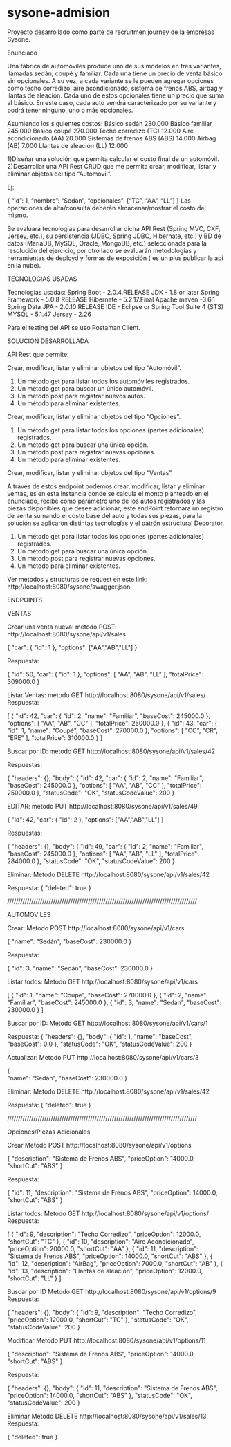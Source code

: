 # sysone-admision
Proyecto desarrollado como parte de recruitmen journey de la empresas Sysone.

Enunciado


Una fábrica de automóviles produce uno de sus modelos en tres variantes, llamadas sedán, coupé y familiar. Cada una tiene un precio de venta básico sin opcionales. A su vez, a cada variante se le pueden agregar opciones como techo corredizo, aire acondicionado, sistema de frenos ABS, airbag y llantas de aleación. Cada uno de estos opcionales tiene un precio que suma al básico. En este caso, cada auto vendrá caracterizado por su variante y podrá tener ninguno, uno o más opcionales.

Asumiendo los siguientes costos:
    Básico sedán          230.000
    Básico familiar        245.000
    Básico coupé          270.000
    Techo corredizo (TC)        12.000
    Aire acondicionado (AA)  20.000
    Sistemas de frenos ABS (ABS)    14.000
    Airbag (AB)   7.000
    Llantas de aleación (LL)   12.000

 
1)Diseñar una solución que permita calcular el costo final de un automóvil.
2)Desarrollar una API Rest CRUD que me permita crear, modificar, listar y eliminar objetos del tipo “Automóvil”.

Ej:

{
  “id”: 1,
  “nombre”: “Sedán”,
  “opcionales”: [“TC”, “AA”, “LL”]
}
Las operaciones de alta/consulta deberán almacenar/mostrar el costo del mismo.

 
Se evaluará tecnologías para desarrollar dicha API Rest (Spring MVC, CXF, Jersey, etc.), su persistencia (JDBC, Spring JDBC, Hibernate, etc.) y BD de datos (MariaDB, MySQL, Oracle, MongoDB, etc.) seleccionada para la resolución del ejercicio, por otro lado se evaluarán metodologías y herramientas de deployd y  formas de exposición  ( es un plus publicar la api en la nube).



TECNOLOGIAS USADAS

Tecnologias usadas:
Spring Boot - 2.0.4.RELEASE
JDK - 1.8 or later
Spring Framework - 5.0.8 RELEASE
Hibernate - 5.2.17.Final
Apache maven -3.6.1
Spring Data JPA - 2.0.10 RELEASE
IDE - Eclipse or Spring Tool Suite 4 (STS)
MYSQL - 5.1.47
Jersey - 2.26

Para el testing del API se uso Postaman Client.




SOLUCION DESARROLLADA

API Rest que permite:


Crear, modificar, listar y eliminar objetos del tipo “Automóvil”.

  1.	Un método get para listar todos los automóviles registrados.
  2.	Un método get para buscar un único automóvil.
  3.	Un método post para registrar nuevos autos.
  4.	Un método para eliminar existentes. 


Crear, modificar, listar y eliminar objetos del tipo “Opciones”.

  1.	Un método get para listar todos los opciones (partes adicionales) registrados.
  2.	Un método get para buscar una única opción.
  3.	Un método post para registrar nuevas opciones.
  4.	Un método para eliminar existentes.


Crear, modificar, listar y eliminar objetos del tipo “Ventas”.

A través de estos endpoint podemos crear, modificar, listar y eliminar ventas, es en esta instancia donde se calcula el monto planteado en el enunciado, recibe como parámetro uno de los autos registrados y las piezas disponibles que desee adicionar; este endPoint retornara un registro de venta sumando el costo base del auto y todas sus piezas, para la solución se aplicaron distintas tecnologías y el patrón estructural Decorator.

  1.	Un método get para listar todos los opciones (partes adicionales) registrados.
  2.	Un método get para buscar una única opción.
  3.	Un método post para registrar nuevas opciones.
  4.	Un método para eliminar existentes. 


Ver metodos y structuras de request en este link:
http://localhost:8080/sysone/swagger.json


ENDPOINTS

VENTAS

Crear una venta nueva:
metodo POST:
http://localhost:8080/sysone/api/v1/sales



{
    "car": {
            "id": 1
        },
    "options": ["AA","AB","LL"]
}


Respuesta:


{
    "id": 50,
    "car": {
        "id": 1
    },
    "options": [
        "AA",
        "AB",
        "LL"
    ],
    "totalPrice": 309000.0
}


Listar Ventas:
metodo GET
http://localhost:8080/sysone/api/v1/sales/
Respuesta:



[
    {
        "id": 42,
        "car": {
            "id": 2,
            "name": "Familiar",
            "baseCost": 245000.0
        },
        "options": [
            "AA",
            "AB",
            "CC"
        ],
        "totalPrice": 250000.0
    },
    {
        "id": 43,
        "car": {
            "id": 1,
            "name": "Coupé",
            "baseCost": 270000.0
        },
        "options": [
            "CC",
            "CR",
            "ERE"
        ],
        "totalPrice": 310000.0
    }
]


Buscar por ID:
metodo GET
http://localhost:8080/sysone/api/v1/sales/42


Respuestas:


{
    "headers": {},
    "body": {
        "id": 42,
        "car": {
            "id": 2,
            "name": "Familiar",
            "baseCost": 245000.0
        },
        "options": [
            "AA",
            "AB",
            "CC"
        ],
        "totalPrice": 250000.0
    },
    "statusCode": "OK",
    "statusCodeValue": 200
}


EDITAR:
metodo PUT
http://localhost:8080/sysone/api/v1/sales/49


{
    "id": 42,
    "car": {
            "id": 2
        },
    "options": ["AA","AB","LL"]
}


Respuestas:


{
    "headers": {},
    "body": {
        "id": 49,
        "car": {
            "id": 2,
            "name": "Familiar",
            "baseCost": 245000.0
        },
        "options": [
            "AA",
            "AB",
            "LL"
        ],
        "totalPrice": 284000.0
    },
    "statusCode": "OK",
    "statusCodeValue": 200
}


Eliminar:
Metodo DELETE
http://localhost:8080/sysone/api/v1/sales/42


Respuesta:
{
    "deleted": true
}

///////////////////////////////////////////////////////////////////////////////////////

AUTOMOVILES

Crear:
Metodo POST
http://localhost:8080/sysone/api/v1/cars


{
    "name": "Sedán",
    "baseCost": 230000.0
}


Respuesta:


{
    "id": 3,
    "name": "Sedán",
    "baseCost": 230000.0
}



Listar todos:
Metodo GET
http://localhost:8080/sysone/api/v1/cars


[
    {
        "id": 1,
        "name": "Coupe",
        "baseCost": 270000.0
    },
    {
        "id": 2,
        "name": "Familiar",
        "baseCost": 245000.0
    },
    {
        "id": 3,
        "name": "Sedán",
        "baseCost": 230000.0
    }
]


Buscar por ID:
Metodo GET
http://localhost:8080/sysone/api/v1/cars/1


Respuesta:
{
    "headers": {},
    "body": {
        "id": 1,
        "name": "baseCost",
        "baseCost": 0.0
    },
    "statusCode": "OK",
    "statusCodeValue": 200
}


Actualizar:
Metodo PUT
http://localhost:8080/sysone/api/v1/cars/3


{	
    "name": "Sedán",
    "baseCost": 230000.0
}


Eliminar:
Metodo DELETE
http://localhost:8080/sysone/api/v1/sales/42


Respuesta:
{
    "deleted": true
}

///////////////////////////////////////////////////////////////////////////////////////

Opciones/Piezas Adicionales

Crear
Metodo POST
http://localhost:8080/sysone/api/v1/options


{
	"description": "Sistema de Frenos ABS",
	"priceOption": 14000.0,
	"shortCut": "ABS"
}


Respuesta:


{
    "id": 11,
    "description": "Sistema de Frenos ABS",
    "priceOption": 14000.0,
    "shortCut": "ABS"
}


Listar todos:
Metodo GET
http://localhost:8080/sysone/api/v1/options/
Respuesta:


[
    {
        "id": 9,
        "description": "Techo Corredizo",
        "priceOption": 12000.0,
        "shortCut": "TC"
    },
    {
        "id": 10,
        "description": "Aire Acondicionado",
        "priceOption": 20000.0,
        "shortCut": "AA"
    },
    {
        "id": 11,
        "description": "Sistema de Frenos ABS",
        "priceOption": 14000.0,
        "shortCut": "ABS"
    },
    {
        "id": 12,
        "description": "AirBag",
        "priceOption": 7000.0,
        "shortCut": "AB"
    },
    {
        "id": 13,
        "description": "Llantas de aleación",
        "priceOption": 12000.0,
        "shortCut": "LL"
    }
]



Buscar por ID
Metodo GET
http://localhost:8080/sysone/api/v1/options/9
Respuesta:


{
    "headers": {},
    "body": {
        "id": 9,
        "description": "Techo Corredizo",
        "priceOption": 12000.0,
        "shortCut": "TC"
    },
    "statusCode": "OK",
    "statusCodeValue": 200
}




Modificar
Metodo PUT
http://localhost:8080/sysone/api/v1/options/11


{
	"description": "Sistema de Frenos ABS",
    "priceOption": 14000.0,
    "shortCut": "ABS"
}


Respuesta:


{
    "headers": {},
    "body": {
        "id": 11,
        "description": "Sistema de Frenos ABS",
        "priceOption": 14000.0,
        "shortCut": "ABS"
    },
    "statusCode": "OK",
    "statusCodeValue": 200
}


Eliminar
Metodo DELETE
http://localhost:8080/sysone/api/v1/sales/13
Respuesta:


{
    "deleted": true
}
